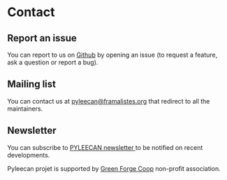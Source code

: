 Contact
=======

Report an issue
---------------

You can report to us on
[Github](https://github.com/Eomys/pyleecan/issues) by opening an issue
(to request a feature, ask a question or report a bug).

Mailing list
------------

You can contact us at [pyleecan@framalistes.org](mailto:pyleecan@framalistes.org) that redirect to all
the maintainers.

Newsletter
----------

<p>You can subscribe to <a href="#" id="newsletter" onclick="popUp()"> PYLEECAN newsletter </a> to be notified on recent developments.</p>

Pyleecan projet is supported by [Green Forge Coop](https://www.linkedin.com/company/greenforgecoop/about/) non-profit
association.
